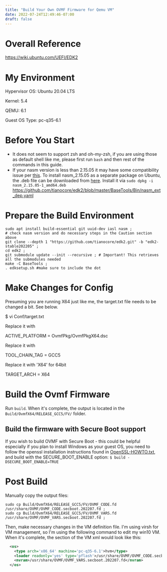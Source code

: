 ```yaml
---
title: "Build Your Own OVMF Firmware for Qemu VM"
date: 2022-07-24T12:49:46-07:00
draft: false
---
```


# Overall Reference 
https://wiki.ubuntu.com/UEFI/EDK2

# My Environment
Hypervisor OS: Ubuntu 20.04 LTS

Kernel: 5.4

QEMU: 6.1

Guest OS Type: pc-q35-6.1

# Before You Start

- It does not seem to support zsh and oh-my-zsh, if you are using those as default shell like me, please first run `bash` and then rest of the commands in this guide.
- If your nasm version is less than 2.15.05 it may have some compatibility issue per [this](https://github.com/tianocore/edk2/blob/master/BaseTools/Bin/nasm_ext_dep.yaml). To install nasm_2.15.05 as a separate package on Ubuntu, the .deb file can be downloaded from [here](https://launchpad.net/ubuntu/+archive/primary/+files/nasm_2.15.05-1_amd64.deb). Install it via `sudo dpkg -i nasm_2.15.05-1_amd64.deb`
https://github.com/tianocore/edk2/blob/master/BaseTools/Bin/nasm_ext_dep.yaml


# Prepare the Build Environment
```shell
sudo apt install build-essential git uuid-dev iasl nasm ;
# check nasm version and do necessary steps in the Caution section above
git clone --depth 1 "https://github.com/tianocore/edk2.git" -b "edk2-stable202205" ;
cd edk2 ;
git submodule update --init --recursive ; # Important! This retrieves all the submodules needed
make -C BaseTools ;
. edksetup.sh #make sure to include the dot
```

# Make Changes for Config

Presuming you are running X64 just like me, the target.txt file needs to be changed a bit. See below.

$ vi Conf/target.txt

Replace it with

 ACTIVE_PLATFORM       = OvmfPkg/OvmfPkgX64.dsc 

Replace it with

 TOOL_CHAIN_TAG        = GCC5

Replace it with 'X64' for 64bit

 TARGET_ARCH           = X64 

# Build the Ovmf Firmware

Run `build`. When it's complete, the output is located in the `Build/OvmfX64/RELEASE_GCC5/FV/` folder.


## Build the firmware with Secure Boot support
If you wish to build OVMF with Secure Boot - this could be helpful especially if you plan to install Windows as your guest OS, you need to follow the openssl installation instructions found in [OpenSSL-HOWTO.txt](https://github.com/tianocore/edk2/blob/master/CryptoPkg/Library/OpensslLib/OpenSSL-HOWTO.txt), and build with the SECURE_BOOT_ENABLE option:
`$ build -DSECURE_BOOT_ENABLE=TRUE`

# Post Build

Manually copy the output files:
```shell
sudo cp Build/OvmfX64/RELEASE_GCC5/FV/OVMF_CODE.fd  /usr/share/OVMF/OVMF_CODE.secboot.202207.fd ;
sudo cp Build/OvmfX64/RELEASE_GCC5/FV/OVMF_VARS.fd  /usr/share/OVMF/OVMF_VARS.secboot.202207.fd ;
```

Then, make necessary changes in the VM definition file. I'm using virsh for VM management, so I'm using the following command to edit my win10 VM. When it's complete, the <OS> section of the VM xml would look like this:

```xml
  <os>
    <type arch='x86_64' machine='pc-q35-6.1'>hvm</type>
    <loader readonly='yes' type='pflash'>/usr/share/OVMF/OVMF_CODE.secboot.202207.fd</loader>
    <nvram>/usr/share/OVMF/OVMF_VARS.secboot.202207.fd</nvram>
  </os>
```
